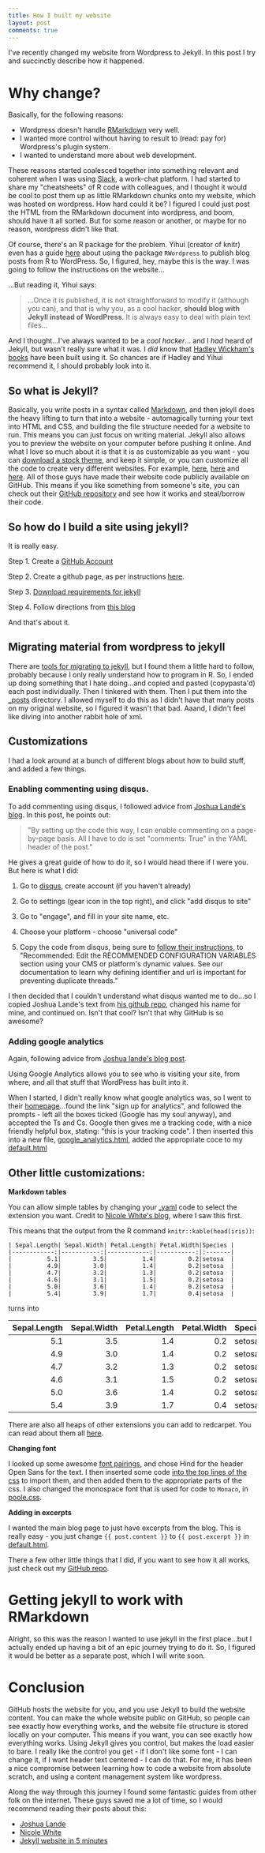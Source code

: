 ```yaml
---
title: How I built my website
layout: post
comments: true
---
```


I've recently changed my website from Wordpress to Jekyll. In this post I try and succinctly describe how it happened.

# Why change?

Basically, for the following reasons:

- Wordpress doesn't handle [RMarkdown](http://rmarkdown.rstudio.com) very well. 
- I wanted more control without having to result to (read: pay for) Wordpress's plugin system. 
- I wanted to understand more about web development.

These reasons started coalesced together into something relevant and coherent when I was using [Slack](https://slack.com/), a work-chat platform. I had started to share my "cheatsheets" of R code with colleagues, and I thought it would be cool to post them up as little RMarkdown chunks onto my website, which was hosted on wordpress. How hard could it be? I figured I could just post the HTML from the RMarkdown document into wordpress, and boom, should have it all sorted. But for some reason or another, or maybe for no reason, wordpress didn't like that.

Of course, there's an R package for the problem. Yihui (creator of knitr) even has a guide [here](http://yihui.name/knitr/demo/wordpress/) about using the package `RWordpress` to publish blog posts from R to WordPress. So, I figured, hey, maybe this is the way. I was going to follow the instructions on the website...

...But reading it, Yihui says:

> ...Once it is published, it is not straightforward to modify it (although you can), and that is why you, as a cool hacker, **should blog with Jekyll instead of WordPress**. It is always easy to deal with plain text files...

And I thought...I've always wanted to be a _cool hacker_... and I _had_ heard of Jekyll, but wasn't really sure what it was. I _did_ know that [Hadley Wickham's books](http://adv-r-had.co.nz) have been built using it. So chances are if Hadley and Yihui recommend it, I should probably look into it.

## So what is Jekyll? 

Basically, you write posts in a syntax called [Markdown](https://daringfireball.net/projects/markdown/), and then jekyll does the heavy lifting to turn that into a website - automagically turning your text into HTML and CSS, and building the file structure needed for a website to run. This means you can just focus on writing material. Jekyll also allows you to preview the website on your computer before pushing it online. And what I love so much about it is that it is as customizable as you want - you can [download a stock theme](github.com/poole/poole), and keep it simple, or you can customize all the code to create very different websites. For example, [here](http://joshualande.com/), [here](https://developmentseed.org/blog/2011/09/09/jekyll-github-pages/) and [here](http://andreicek.eu/index.html). All of those guys have made their website code publicly available on GitHub. This means if you like something from someone's site, you can check out their [GitHub repository](https://github.com/joshualande/joshualande.github.io) and see how it works and steal/borrow their code.

## So how do I build a site using jekyll?

It is really easy.

Step 1. Create a [GitHub Account](https://github.com)

Step 2. Create a github page, as per instructions [here](https://pages.github.com/).

Step 3. [Download requirements for jekyll](http://jekyllrb.com/docs/quickstart/)

Step 4. Follow directions from [this blog](http://www.sitepoint.com/set-jekyll-blog-5-minutes-poole/)

And that's about it.

## Migrating material from wordpress to jekyll

There are [tools for migrating to jekyll](http://import.jekyllrb.com/docs/home/), but I found them a little hard to follow, probably because I only really understand how to program in R. So, I ended up doing something that I hate doing...and copied and pasted (copypasta'd) each post individually. Then I tinkered with them. Then I put them into the [_posts](https://github.com/tierneyn/tierneyn.github.io/tree/master/_posts) directory. I allowed myself to do this as I didn't have that many posts on my original website, so I figured it wasn't that bad. Aaand, I didn't feel like diving into another rabbit hole of xml.

## Customizations

I had a look around at a bunch of different blogs about how to build stuff, and added a few things.

### Enabling commenting using disqus.

To add commenting using disqus, I followed advice from [Joshua Lande's blog](http://joshualande.com/jekyll-github-pages-poole/). In this post, he points out:

> "By setting up the code this way, I can enable commenting on a page-by-page basis. All I have to do is set "comments: True" in the YAML header of the post."

He gives a great guide of how to do it, so I would head there if I were you. But here is what I did:

1. Go to [disqus](https://disqus.com/), create account (if you haven't already)

2. Go to settings (gear icon in the top right), and click "add disqus to site"

3. Go to "engage", and fill in your site name, etc.

4. Choose your platform - choose "universal code"

5. Copy the code from disqus, being sure to [follow their instructions](https://help.disqus.com/customer/en/portal/articles/2158629), to "Recommended: Edit the RECOMMENDED CONFIGURATION VARIABLES section using your CMS or platform's dynamic values. See our documentation to learn why defining identifier and url is important for preventing duplicate threads."

I then decided that I couldn't understand what disqus wanted me to do...so I copied Joshua Lande's text from [his github repo](), changed his name for mine, and continued on. Isn't that cool? Isn't that why GitHub is so awesome?

### Adding google analytics

Again, following advice from [Joshua lande's blog post](http://joshualande.com/jekyll-github-pages-poole/).

Using Google Analytics allows you to see who is visiting your site, from where, and all that stuff that WordPress has built into it. 

When I started, I didn't really know what google analytics was, so I went to their [homepage](http://www.google.com/analytics/)...found the link "sign up for analytics", and followed the prompts - left all the boxes ticked (Google has my soul anyway), and accepted the Ts and Cs. Google then gives me a tracking code, with a nice friendly helpful box, stating: "this is your tracking code". I then inserted this into a new file, [google_analytics.html](https://github.com/tierneyn/tierneyn.github.io/blob/master/_includes/google_analytics.html), added the appropriate coce to my [default.html](https://github.com/tierneyn/tierneyn.github.io/blob/master/_layouts/default.html)

## Other little customizations:

**Markdown tables**

You can allow simple tables by changing your [_yaml](https://github.com/tierneyn/tierneyn.github.io/blob/master/_config.yml) code to select the extension you want. Credit to [Nicole White's blog](https://github.com/nicolewhite/nicolewhite.github.io), where I saw this first.

This means that the output from the R command `knitr::kable(head(iris))`:

```
| Sepal.Length| Sepal.Width| Petal.Length| Petal.Width|Species |
|------------:|-----------:|------------:|-----------:|:-------|
|          5.1|         3.5|          1.4|         0.2|setosa  |
|          4.9|         3.0|          1.4|         0.2|setosa  |
|          4.7|         3.2|          1.3|         0.2|setosa  |
|          4.6|         3.1|          1.5|         0.2|setosa  |
|          5.0|         3.6|          1.4|         0.2|setosa  |
|          5.4|         3.9|          1.7|         0.4|setosa  |
```

turns into

| Sepal.Length| Sepal.Width| Petal.Length| Petal.Width|Species |
|------------:|-----------:|------------:|-----------:|:-------|
|          5.1|         3.5|          1.4|         0.2|setosa  |
|          4.9|         3.0|          1.4|         0.2|setosa  |
|          4.7|         3.2|          1.3|         0.2|setosa  |
|          4.6|         3.1|          1.5|         0.2|setosa  |
|          5.0|         3.6|          1.4|         0.2|setosa  |
|          5.4|         3.9|          1.7|         0.4|setosa  |


There are also all heaps of other extensions you can add to redcarpet. You can read about them all [here](https://github.com/vmg/redcarpet#redcarpet-is-written-with-sugar-spice-and-everything-nice).

**Changing font**

I looked up some awesome [font pairings](fontpair.co), and chose Hind for the header Open Sans for the text. I then inserted some code [into the top lines of the css](https://github.com/tierneyn/tierneyn.github.io/public/css/lanyon.css) to import them, and then added them to the appropriate parts of the css. I also changed the monospace font that is used for code to `Monaco`, in [poole.css](https://github.com/tierneyn/tierneyn.github.io/public/css/poole.css).

**Adding in excerpts**

I wanted the main blog page to just have excerpts from the blog. This is really easy - you just change `{{ post.content }}` to `{{ post.excerpt }}` in [default.html](https://github.com/tierneyn/tierneyn.github.io/_layouts/default.html).

There a few other little things that I did, if you want to see how it all works, just check out my [GitHub repo](https://github.com/tierneyn/tierneyn.github.io).

# Getting jekyll to work with RMarkdown

Alright, so this was the reason I wanted to use jekyll in the first place...but I actually ended up having a bit of an epic journey trying to do it. So, I figured it would be better as a separate post, which I will write soon.

# Conclusion

GitHub hosts the website for you, and you use Jekyll to build the website content. You can make the whole website public on GitHub, so people can see exactly how everything works, and the website file structure is stored locally on your computer. This means if you want, you can see exactly how everything works. Using Jekyll gives you control, but makes the load easier to bare. I really like the control you get -  if I don't like some font - I can change it, if I want header text centered - I can do that. For me, it has been a nice compromise between learning how to code a website from absolute scratch, and using a content management system like wordpress.

Along the way through this journey I found some fantastic guides from other folk on the internet. These guys saved me a lot of time, so I would recommend reading their posts about this:

- [Joshua Lande](http://joshualande.com/jekyll-github-pages-poole/)
- [Nicole White](https://nicolewhite.github.io/2015/02/07/r-blogging-with-rmarkdown-knitr-jekyll.html)
- [Jekyll website in 5 minutes](http://www.sitepoint.com/set-jekyll-blog-5-minutes-poole/)


